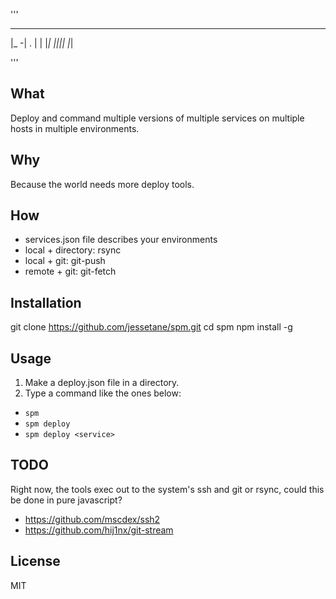 '''
 ___ ___ _____ 
|_ -| . |     |
|___|  _|_|_|_|
    |_|

'''

## What
Deploy and command multiple versions of multiple services on multiple hosts in multiple environments.

## Why
Because the world needs more deploy tools.

## How
* services.json file describes your environments
* local + directory: rsync
* local + git: git-push
* remote + git: git-fetch

## Installation
git clone https://github.com/jessetane/spm.git
cd spm
npm install -g

## Usage
1) Make a deploy.json file in a directory.
2) Type a command like the ones below:
* `spm`
* `spm deploy`
* `spm deploy <service>`

## TODO
Right now, the tools exec out to the system's ssh and git or rsync, could this be done in pure javascript?
* https://github.com/mscdex/ssh2
* https://github.com/hij1nx/git-stream

## License
MIT